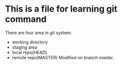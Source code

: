 # This is a file for learning git command
There are four area in git system:
- working directory
- staging area
- local repo(HEAD)
- remote repo(MASTER)
Modified on branch master.

